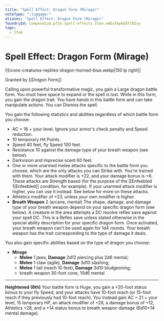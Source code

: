 ```yaml
---
title: "Spell Effect: Dragon Form (Mirage)"
noteType: ":luggage:"
aliases: "Spell Effect: Dragon Form (Mirage)"
foundryId: Compendium.pf2e.spell-effects.Item.nWEx5kpkE8YlBZvy
tags:
  - Item
---
```


# Spell Effect: Dragon Form (Mirage)
![[icons-creatures-reptiles-dragon-horned-blue.webp|150 lp right]]

Granted by _[[Dragon Form]]_

Calling upon powerful transformative magic, you gain a Large dragon battle form. You must have space to expand or the spell is lost. While in this form, you gain the dragon trait. You have hands in this battle form and can take manipulate actions. You can Dismiss the spell.

You gain the following statistics and abilities regardless of which battle form you choose:

*   AC = 18 + your level. Ignore your armor's check penalty and Speed reduction.
*   10 temporary Hit Points.
*   Speed 40 feet, fly Speed 100 feet.
*   Resistance 10 against the damage type of your breath weapon (see below).
*   Darkvision and imprecise scent 60 feet.
*   One or more unarmed melee attacks specific to the battle form you choose, which are the only attacks you can Strike with. You're trained with them. Your attack modifier is +22, and your damage bonus is +6. These attacks are Strength based (for the purpose of the [[Enfeebled 1|Enfeebled]] condition, for example). If your unarmed attack modifier is higher, you can use it instead. See below for more on these attacks.
*   Athletics modifier of +23, unless your own modifier is higher.
*   **Breath Weapon** 2 (arcane, mental) The shape, damage, and damage type of your breath weapon depend on your specific dragon form (see below). A creature in the area attempts a DC resolve reflex save against your spell DC. This is a Reflex save unless stated otherwise in the special ability description for your specific dragon form. Once activated, your breath weapon can't be used again for 1d4 rounds. Your breath weapon has the trait corresponding to the type of damage it deals.

You also gain specific abilities based on the type of dragon you choose:

*   **Mirage**  
    *   **Melee** 1 jaws, **Damage** 2d12 piercing plus 2d6 mental;
    *   **Melee** 1 claw (agile), **Damage** 3d10 slashing;
    *   **Melee** 1 tail (reach 10 feet), **Damage** 3d10 bludgeoning;
    *   breath weapon 30-foot cone, 10d6 mental

* * *

**Heightened (8th)** Your battle form is Huge, you gain a +20-foot status bonus to your fly Speed, and your attacks have 10-foot reach (or 15-foot reach if they previously had 10-foot reach). You instead gain AC = 21 + your level, 15 temporary HP, an attack modifier of +28, a damage bonus of +12, Athletics +28, and a +14 status bonus to breath weapon damage (6d10+14 mental damage).
